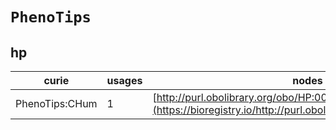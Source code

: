 # `PhenoTips`

## hp

| curie          |   usages | nodes                                                                                                         |
|----------------|----------|---------------------------------------------------------------------------------------------------------------|
| PhenoTips:CHum |        1 | [http://purl.obolibrary.org/obo/HP:0040200](https://bioregistry.io/http://purl.obolibrary.org/obo/HP:0040200) |
